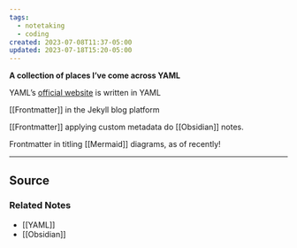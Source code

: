 ```yaml
---
tags:
  - notetaking
  - coding
created: 2023-07-08T11:37-05:00
updated: 2023-07-18T15:20-05:00
---
```

**A collection of places I’ve come across YAML**

YAML’s [official website](https://yaml.org) is written in YAML

[[Frontmatter]] in the Jekyll blog platform

[[Frontmatter]] applying custom metadata do [[Obsidian]] notes.

Frontmatter in titling [[Mermaid]] diagrams, as of recently!

---

## Source

### Related Notes
- [[YAML]] 
- [[Obsidian]]